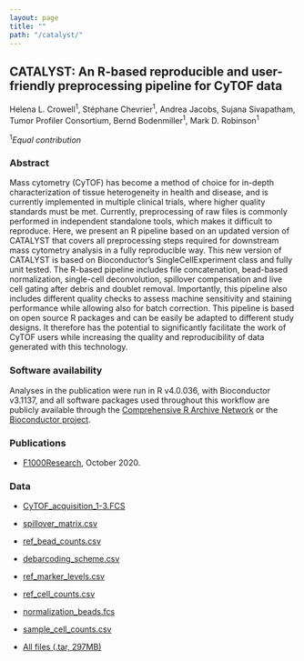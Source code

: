 ```yaml
---
layout: page
title: ""
path: "/catalyst/"
---
```


## CATALYST: An R-based reproducible and user-friendly preprocessing pipeline for CyTOF data

Helena L. Crowell<sup>1</sup>, Stéphane Chevrier<sup>1</sup>, Andrea Jacobs, Sujana Sivapatham, Tumor Profiler Consortium, Bernd Bodenmiller<sup>1</sup>, Mark D. Robinson<sup>1</sup>

<sup>1</sup>_Equal contribution_<br/>

### Abstract

Mass cytometry (CyTOF) has become a method of choice for in-depth characterization of tissue heterogeneity in health and disease, and is currently implemented in multiple clinical trials, where higher quality standards must be met. Currently, preprocessing of raw files is commonly performed in independent standalone tools, which makes it difficult to reproduce. Here, we present an R pipeline based on an updated version of CATALYST that covers all preprocessing steps required for downstream mass cytometry analysis in a fully reproducible way. This new version of CATALYST is based on Bioconductor’s SingleCellExperiment class and fully unit tested. The R-based pipeline includes file concatenation, bead-based normalization, single-cell deconvolution, spillover compensation and live cell gating after debris and doublet removal. Importantly, this pipeline also includes different quality checks to assess machine sensitivity and staining performance while allowing also for batch correction. This pipeline is based on open source R packages and can be easily be adapted to different study designs. It therefore has the potential to significantly facilitate the work of CyTOF users while increasing the quality and reproducibility of data generated with this technology.

### Software availability

Analyses in the publication were run in R v4.0.036, with Bioconductor v3.1137, and all software packages used throughout this workflow are publicly available through the [Comprehensive R Archive Network](https://cran.r-project.org) or the [Bioconductor project](http://bioconductor.org).

### Publications

- [F1000Research](https://f1000research.com/articles/9-1263), October 2020.

### Data

* [CyTOF_acquisition_1-3.FCS](https://tpreports.nexus.ethz.ch/download/catalyst/data/CyTOF_acquisition_1-3.FCS.zip)
* [spillover_matrix.csv](https://tpreports.nexus.ethz.ch/download/catalyst/data/spillover_matrix.csv)
* [ref_bead_counts.csv](https://tpreports.nexus.ethz.ch/download/catalyst/data/ref_bead_counts.csv)
* [debarcoding_scheme.csv](https://tpreports.nexus.ethz.ch/download/catalyst/data/debarcoding_scheme.csv)
* [ref_marker_levels.csv](https://tpreports.nexus.ethz.ch/download/catalyst/data/ref_marker_levels.csv)
* [ref_cell_counts.csv](https://tpreports.nexus.ethz.ch/download/catalyst/data/ref_cell_counts.csv)
* [normalization_beads.fcs](https://tpreports.nexus.ethz.ch/download/catalyst/data/normalization_beads.fcs)
* [sample_cell_counts.csv](https://tpreports.nexus.ethz.ch/download/catalyst/data/sample_cell_counts.csv)

* [All files (.tar, 297MB)](https://tpreports.nexus.ethz.ch/download/catalyst/data/catalyst_data.tar)